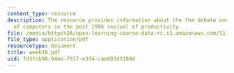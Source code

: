 ```yaml
---
content_type: resource
description: The resource provides information about the the debate over the role
  of computers in the post 1996 revival of productivity.
file: /media/https%3A/open-learning-course-data-rc.s3.amazonaws.com/11-128-information-technology-and-the-labor-market-spring-2005/fd3fcb9094eef917e3f4caed83d3109d_week10.pdf
file_type: application/pdf
resourcetype: Document
title: week10.pdf
uid: fd3fcb90-94ee-f917-e3f4-caed83d3109d
---
```

